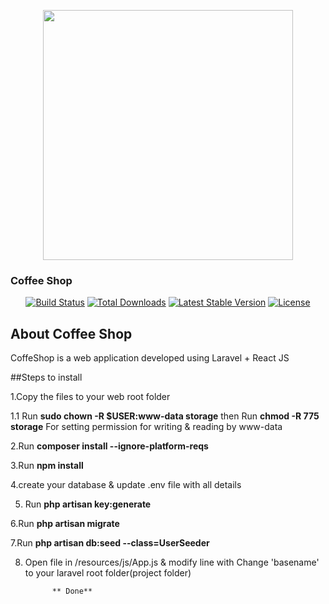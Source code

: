 <p align="center"><a href="https://laravel.com" target="_blank"><img src="https://raw.githubusercontent.com/laravel/art/master/logo-lockup/5%20SVG/2%20CMYK/1%20Full%20Color/laravel-logolockup-cmyk-red.svg" width="400"></a></p>
<h3> Coffee Shop</h3>
<p align="center">
<a href="https://travis-ci.org/laravel/framework"><img src="https://travis-ci.org/laravel/framework.svg" alt="Build Status"></a>
<a href="https://packagist.org/packages/laravel/framework"><img src="https://img.shields.io/packagist/dt/laravel/framework" alt="Total Downloads"></a>
<a href="https://packagist.org/packages/laravel/framework"><img src="https://img.shields.io/packagist/v/laravel/framework" alt="Latest Stable Version"></a>
<a href="https://packagist.org/packages/laravel/framework"><img src="https://img.shields.io/packagist/l/laravel/framework" alt="License"></a>
</p>

## About Coffee Shop 

CoffeShop is a web application developed using Laravel + React JS

##Steps to install

1.Copy the files to your web root folder  
 
 1.1 Run **sudo chown -R $USER:www-data storage** then Run **chmod -R 775 storage**  For setting permission for writing & reading by www-data
 


2.Run **composer install  --ignore-platform-reqs**


3.Run **npm install**

4.create your database & update .env file with all details

5. Run **php artisan key:generate**

6.Run **php artisan migrate**

7.Run  **php artisan db:seed --class=UserSeeder**

8. Open file in /resources/js/App.js   & modify line with  **<Router basename="/CoShop">** Change 'basename' to your laravel root folder(project folder)
    
    
             ** Done**



